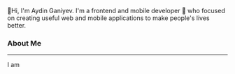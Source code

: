 👋Hi, I'm Aydin Ganiyev. I'm a frontend and mobile developer 🔭 who focused on creating useful web and mobile applications to make people's lives better.

### About Me
___
I am 
<!--
**aydingani/aydingani** is a ✨ _special_ ✨ repository because its `README.md` (this file) appears on your GitHub profile.

Here are some ideas to get you started:

- 🔭 I’m currently working on ...
- 🌱 I’m currently learning ...
- 👯 I’m looking to collaborate on ...
- 🤔 I’m looking for help with ...
- 💬 Ask me about ...
- 📫 How to reach me: ...
- 😄 Pronouns: ...
- ⚡ Fun fact: ...
-->
